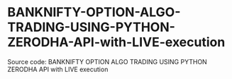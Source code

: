 # BANKNIFTY-OPTION-ALGO-TRADING-USING-PYTHON-ZERODHA-API-with-LIVE-execution
Source code: BANKNIFTY OPTION ALGO TRADING USING PYTHON ZERODHA API with LIVE execution

